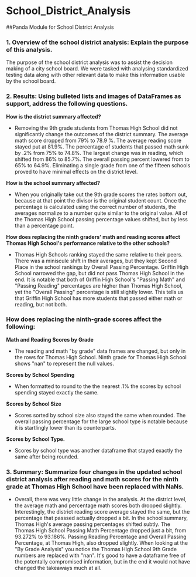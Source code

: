 # School_District_Analysis
##Panda Module for School District Analysis
 ### 1. Overview of the school district analysis: Explain the purpose of this analysis.
The purpose of the school district analysis was to assist the decision making of a city school board. We were tasked with analysing standardized testing data along with other relevant data to make this information usable by the school board.

### 2. Results: Using bulleted lists and images of DataFrames as support, address the following questions.

**How is the district summary affected?**
- Removing the 9th grade students from Thomas High School did not significantly change the outcomes of the district summary. The average math score dropped from 79% to 78.9 %. The average reading score stayed put at 81.9%. The percentage of students that passed math sunk by .2% from 75% to   74.8%. The largest change was in reading, which shifted from 86% to 85.7%. The overall passing percent lowered from to 65% to 64.9%. Eliminating a single grade from one of the fifteen schools proved to have minimal effects on the district level.

**How is the school summary affected?**
- When you originally take out the 9th grade scores the rates bottom out, because at that point the divisor is the original student count. Once the percentage is calculated using the correct number of students, the averages normalize to a number quite similar to the original value. All of the Thomas High School passing percentage values shifted, but by less than a percentage point. 

**How does replacing the ninth graders' math and reading scores affect Thomas High School's performance relative to the other schools?**
- Thomas High Schools ranking stayed the same relative to their peers. There was a miniscule shift in their averages, but they kept Second Place in the school rankings by Overall Passing Percentage. Griffin High School narrowed the gap, but did not pass Thomas High School in the end. It is notable that both of Griffin High School's "Passing Math" and "Passing Reading" percentages are higher than Thomas High School, yet the "Overall Passing" percentage is still slightly lower. This tells us that Griffin High School has more students that passed either math or reading, but not both.

### How does replacing the ninth-grade scores affect the following:

**Math and Reading Scores by Grade**
- The reading and math "by grade" data frames are changed, but only in the rows for Thomas High School. Ninth grade for Thomas High School shows "nan" to represent the null values. 

**Scores by School Spending**
- When formatted to round to the the nearest .1% the scores by school spending stayed exactly the same.

**Scores by School Size**
- Scores sorted by school size also stayed the same when rounded. The overall passing percentage for the large school type is notable because it is startlingly lower than its counterparts.

**Scores by School Type.**
- Scores by school type was another dataframe that stayed exactly the same after being rounded. 

### 3. Summary: Summarize four changes in the updated school district analysis after reading and math scores for the ninth grade at Thomas High School have been replaced with NaNs.

- Overall, there was very little change in the analysis. At the district level, the average math and percentage math scores both drooped slightly. Interestingly, the district reading score average stayed the same, but the percentage that passsed actually dropped a bit. In the school summary, Thomas High's average passing percentages shifted subtly. The Thomas High School Passing Math Percentage dropped just a bit, from 93.272% to 93.186%. Passing Reading Percentage and Overall Passing Percentage, at Thomas High, also dropped slightly. When looking at the "By Grade Analysis" you notice the Thomas High School 9th Grade numbers are replaced with "nan". It's good to have a dataframe free of the potentally compromised information, but in the end it would not have changed the takeaways much at all.
